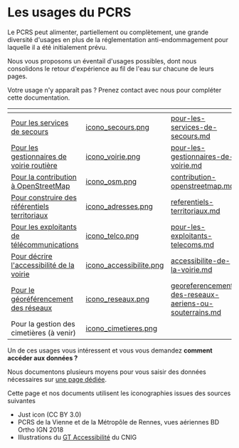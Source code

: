 # Les usages du PCRS

Le PCRS peut alimenter, partiellement ou complètement, une grande diversité d'usages en plus de la réglementation anti-endommagement pour laquelle il a été initialement prévu.

Nous vous proposons un éventail d'usages possibles, dont nous consolidons le retour d'expérience au fil de l'eau sur chacune de leurs pages.

Votre usage n'y apparaît pas ? Prenez contact avec nous pour compléter cette documentation.

<table data-view="cards"><thead><tr><th></th><th data-hidden data-card-cover data-type="files"></th><th data-hidden data-card-target data-type="content-ref"></th></tr></thead><tbody><tr><td><a href="pour-les-services-de-secours.md">Pour les services de secours</a></td><td><a href="../.gitbook/assets/icono_secours.png">icono_secours.png</a></td><td><a href="pour-les-services-de-secours.md">pour-les-services-de-secours.md</a></td></tr><tr><td><a href="pour-les-gestionnaires-de-voirie.md">Pour les gestionnaires de voirie routière</a></td><td><a href="../.gitbook/assets/icono_voirie.png">icono_voirie.png</a></td><td><a href="pour-les-gestionnaires-de-voirie.md">pour-les-gestionnaires-de-voirie.md</a></td></tr><tr><td><a href="contribution-openstreetmap.md">Pour la contribution à OpenStreetMap</a></td><td><a href="../.gitbook/assets/icono_osm.png">icono_osm.png</a></td><td><a href="contribution-openstreetmap.md">contribution-openstreetmap.md</a></td></tr><tr><td><a href="referentiels-territoriaux.md">Pour construire des référentiels territoriaux</a></td><td><a href="../.gitbook/assets/icono_adresses.png">icono_adresses.png</a></td><td><a href="referentiels-territoriaux.md">referentiels-territoriaux.md</a></td></tr><tr><td><a href="pour-les-exploitants-telecoms.md">Pour les exploitants de télécommunications</a></td><td><a href="../.gitbook/assets/icono_telco.png">icono_telco.png</a></td><td><a href="pour-les-exploitants-telecoms.md">pour-les-exploitants-telecoms.md</a></td></tr><tr><td><a href="accessibilite-de-la-voirie.md">Pour décrire l'accessibilité de la voirie</a></td><td><a href="../.gitbook/assets/icono_accessibilite.png">icono_accessibilite.png</a></td><td><a href="accessibilite-de-la-voirie.md">accessibilite-de-la-voirie.md</a></td></tr><tr><td><a href="georeferencement-des-reseaux-aeriens-ou-souterrains.md">Pour le géoréférencement des réseaux</a></td><td><a href="../.gitbook/assets/icono_reseaux.png">icono_reseaux.png</a></td><td><a href="georeferencement-des-reseaux-aeriens-ou-souterrains.md">georeferencement-des-reseaux-aeriens-ou-souterrains.md</a></td></tr><tr><td>Pour la gestion des cimetières (à venir)</td><td><a href="../.gitbook/assets/icono_cimetieres.png">icono_cimetieres.png</a></td><td></td></tr></tbody></table>

Un de ces usages vous intéressent et vous vous demandez **comment accéder aux données ?**

Nous documentons plusieurs moyens pour vous saisir des données nécessaires sur [une page dédiée](../les-projets-pcrs/acceder-aux-donnees.md).



Cette page et nos documents utilisent les iconographies issues des sources suivantes

* Just icon (CC BY 3.0)
* PCRS de la Vienne et de la Métropôle de Rennes, vues aériennes BD Ortho IGN 2018
* Illustrations du [GT Accessibilité](https://cnig.gouv.fr/gt-accessibilite-a18058.html) du CNIG
